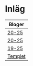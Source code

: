 # Inläg


| Bloger                                                 |
| -------------------------------------------------------- |
| [20-25](https://caspian.rosengren.nu/blog/21-25.html)  |
| [20-25](https://caspian.rosengren.nu/blog/20-25.html)  |
| [19-25](https://caspian.rosengren.nu/blog/19-25.html)  |
| [Templet](https://caspian.rosengren.nu/blog/mall.html) |
